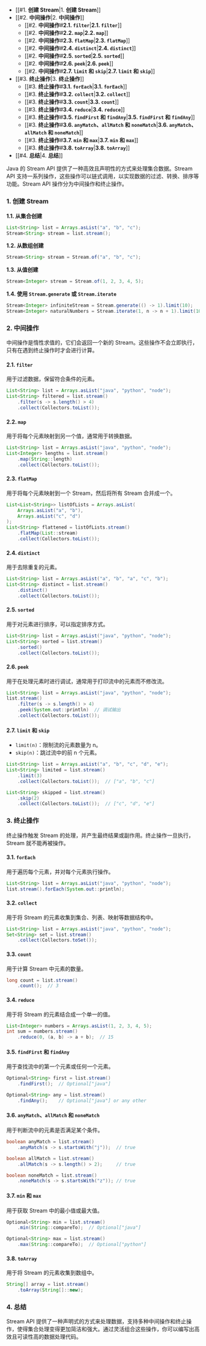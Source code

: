 ## 
- [[#1. **创建 Stream**|1. **创建 Stream**]]
- [[#2. **中间操作**|2. **中间操作**]]
	- [[#2. **中间操作**#**2.1. `filter`**|**2.1. `filter`**]]
	- [[#2. **中间操作**#**2.2. `map`**|**2.2. `map`**]]
	- [[#2. **中间操作**#**2.3. `flatMap`**|**2.3. `flatMap`**]]
	- [[#2. **中间操作**#**2.4. `distinct`**|**2.4. `distinct`**]]
	- [[#2. **中间操作**#**2.5. `sorted`**|**2.5. `sorted`**]]
	- [[#2. **中间操作**#**2.6. `peek`**|**2.6. `peek`**]]
	- [[#2. **中间操作**#**2.7. `limit` 和 `skip`**|**2.7. `limit` 和 `skip`**]]
- [[#3. **终止操作**|3. **终止操作**]]
	- [[#3. **终止操作**#**3.1. `forEach`**|**3.1. `forEach`**]]
	- [[#3. **终止操作**#**3.2. `collect`**|**3.2. `collect`**]]
	- [[#3. **终止操作**#**3.3. `count`**|**3.3. `count`**]]
	- [[#3. **终止操作**#**3.4. `reduce`**|**3.4. `reduce`**]]
	- [[#3. **终止操作**#**3.5. `findFirst` 和 `findAny`**|**3.5. `findFirst` 和 `findAny`**]]
	- [[#3. **终止操作**#**3.6. `anyMatch`、`allMatch` 和 `noneMatch`**|**3.6. `anyMatch`、`allMatch` 和 `noneMatch`**]]
	- [[#3. **终止操作**#**3.7. `min` 和 `max`**|**3.7. `min` 和 `max`**]]
	- [[#3. **终止操作**#**3.8. `toArray`**|**3.8. `toArray`**]]
- [[#4. **总结**|4. **总结**]]

Java 的 Stream API 提供了一种高效且声明性的方式来处理集合数据。Stream API 支持一系列操作，这些操作可以链式调用，以实现数据的过滤、转换、排序等功能。Stream API 操作分为中间操作和终止操作。

### 1. **创建 Stream**

**1.1. 从集合创建**

```java
List<String> list = Arrays.asList("a", "b", "c");
Stream<String> stream = list.stream();
```

**1.2. 从数组创建**

```java
Stream<String> stream = Stream.of("a", "b", "c");
```

**1.3. 从值创建**

```java
Stream<Integer> stream = Stream.of(1, 2, 3, 4, 5);
```

**1.4. 使用 `Stream.generate` 或 `Stream.iterate`**

```java
Stream<Integer> infiniteStream = Stream.generate(() -> 1).limit(10);
Stream<Integer> naturalNumbers = Stream.iterate(1, n -> n + 1).limit(10);
```

### 2. **中间操作**

中间操作是惰性求值的，它们会返回一个新的 Stream。这些操作不会立即执行，只有在遇到终止操作时才会进行计算。

#### **2.1. `filter`**

用于过滤数据，保留符合条件的元素。

```java
List<String> list = Arrays.asList("java", "python", "node");
List<String> filtered = list.stream()
    .filter(s -> s.length() > 4)
    .collect(Collectors.toList());
```

#### **2.2. `map`**

用于将每个元素映射到另一个值，通常用于转换数据。

```java
List<String> list = Arrays.asList("java", "python", "node");
List<Integer> lengths = list.stream()
    .map(String::length)
    .collect(Collectors.toList());
```

#### **2.3. `flatMap`**

用于将每个元素映射到一个 Stream，然后将所有 Stream 合并成一个。

```java
List<List<String>> listOfLists = Arrays.asList(
    Arrays.asList("a", "b"),
    Arrays.asList("c", "d")
);
List<String> flattened = listOfLists.stream()
    .flatMap(List::stream)
    .collect(Collectors.toList());
```

#### **2.4. `distinct`**

用于去除重复的元素。

```java
List<String> list = Arrays.asList("a", "b", "a", "c", "b");
List<String> distinct = list.stream()
    .distinct()
    .collect(Collectors.toList());
```

#### **2.5. `sorted`**

用于对元素进行排序，可以指定排序方式。

```java
List<String> list = Arrays.asList("java", "python", "node");
List<String> sorted = list.stream()
    .sorted()
    .collect(Collectors.toList());
```

#### **2.6. `peek`**

用于在处理元素时进行调试，通常用于打印流中的元素而不修改流。

```java
List<String> list = Arrays.asList("java", "python", "node");
list.stream()
    .filter(s -> s.length() > 4)
    .peek(System.out::println)  // 调试输出
    .collect(Collectors.toList());
```

#### **2.7. `limit` 和 `skip`**

- `limit(n)`：限制流的元素数量为 n。
- `skip(n)`：跳过流中的前 n 个元素。

```java
List<String> list = Arrays.asList("a", "b", "c", "d", "e");
List<String> limited = list.stream()
    .limit(3)
    .collect(Collectors.toList());  // ["a", "b", "c"]

List<String> skipped = list.stream()
    .skip(2)
    .collect(Collectors.toList());  // ["c", "d", "e"]
```

### 3. **终止操作**

终止操作触发 Stream 的处理，并产生最终结果或副作用。终止操作一旦执行，Stream 就不能再被操作。

#### **3.1. `forEach`**

用于遍历每个元素，并对每个元素执行操作。

```java
List<String> list = Arrays.asList("java", "python", "node");
list.stream().forEach(System.out::println);
```

#### **3.2. `collect`**

用于将 Stream 的元素收集到集合、列表、映射等数据结构中。

```java
List<String> list = Arrays.asList("java", "python", "node");
Set<String> set = list.stream()
    .collect(Collectors.toSet());
```

#### **3.3. `count`**

用于计算 Stream 中元素的数量。

```java
long count = list.stream()
    .count();  // 3
```

#### **3.4. `reduce`**

用于将 Stream 的元素结合成一个单一的值。

```java
List<Integer> numbers = Arrays.asList(1, 2, 3, 4, 5);
int sum = numbers.stream()
    .reduce(0, (a, b) -> a + b);  // 15
```

#### **3.5. `findFirst` 和 `findAny`**

用于查找流中的第一个元素或任何一个元素。

```java
Optional<String> first = list.stream()
    .findFirst();  // Optional["java"]

Optional<String> any = list.stream()
    .findAny();    // Optional["java"] or any other
```

#### **3.6. `anyMatch`、`allMatch` 和 `noneMatch`**

用于判断流中的元素是否满足某个条件。

```java
boolean anyMatch = list.stream()
    .anyMatch(s -> s.startsWith("j"));  // true

boolean allMatch = list.stream()
    .allMatch(s -> s.length() > 2);     // true

boolean noneMatch = list.stream()
    .noneMatch(s -> s.startsWith("z")); // true
```

#### **3.7. `min` 和 `max`**

用于获取 Stream 中的最小值或最大值。

```java
Optional<String> min = list.stream()
    .min(String::compareTo);  // Optional["java"]

Optional<String> max = list.stream()
    .max(String::compareTo);  // Optional["python"]
```

#### **3.8. `toArray`**

用于将 Stream 的元素收集到数组中。

```java
String[] array = list.stream()
    .toArray(String[]::new);
```

### 4. **总结**

Stream API 提供了一种声明式的方式来处理数据，支持多种中间操作和终止操作，使得集合处理变得更加简洁和强大。通过灵活组合这些操作，你可以编写出高效且可读性高的数据处理代码。